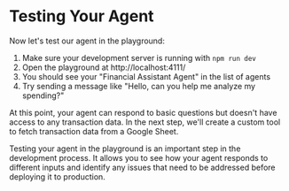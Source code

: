 # Testing Your Agent

Now let's test our agent in the playground:

1. Make sure your development server is running with `npm run dev`
2. Open the playground at http://localhost:4111/
3. You should see your "Financial Assistant Agent" in the list of agents
4. Try sending a message like "Hello, can you help me analyze my spending?"

At this point, your agent can respond to basic questions but doesn't have access to any transaction data. In the next step, we'll create a custom tool to fetch transaction data from a Google Sheet.

Testing your agent in the playground is an important step in the development process. It allows you to see how your agent responds to different inputs and identify any issues that need to be addressed before deploying it to production.
